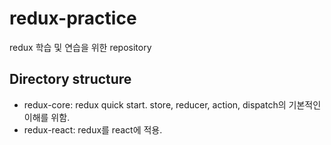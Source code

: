 # redux-practice
redux 학습 및 연습을 위한 repository
## Directory structure
- redux-core: redux quick start. store, reducer, action, dispatch의 기본적인 이해를 위함.
- redux-react: redux를 react에 적용.
